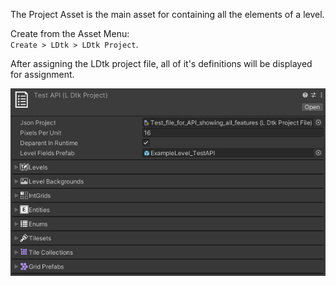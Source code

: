 The Project Asset is the main asset for containing all the elements of a level.

Create from the Asset Menu:  
`Create > LDtk > LDtk Project`.  

After assigning the LDtk project file, all of it's definitions will be displayed for assignment.  



![Project Assets](../../images/unity/inspector/ProjectAsset.png)  
